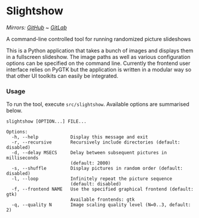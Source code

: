 Slightshow
==========

*Mirrors: [GitHub] ~ [GitLab]*

A command-line controlled tool for running randomized picture slideshows

This is a Python application that takes a bunch of images and displays them in
a fullscreen slideshow. The image paths as well as various configuration options
can be specified on the command line. Currently the frontend user interface
relies on PyGTK but the application is written in a modular way so that other
UI toolkits can easily be integrated.

### Usage

To run the tool, execute `src/slightshow`. Available options are summarised below.

```text
slightshow [OPTION...] FILE...

Options:
  -h, --help            Display this message and exit
  -r, --recursive       Recursively include directories (default: disabled)
  -d, --delay MSECS     Delay between subsequent pictures in milliseconds
                        (default: 2000)
  -s, --shuffle         Display pictures in random order (default: disabled)
  -l, --loop            Infinitely repeat the picture sequence
                        (default: disabled)
  -f, --frontend NAME   Use the specified graphical frontend (default: gtk)
                        Available frontends: gtk
  -q, --quality N       Image scaling quality level (N=0..3, default: 2)
```

[GitHub]: https://github.com/Johennes/Slightshow
[GitLab]: https://gitlab.com/cherrypicker/Slightshow
